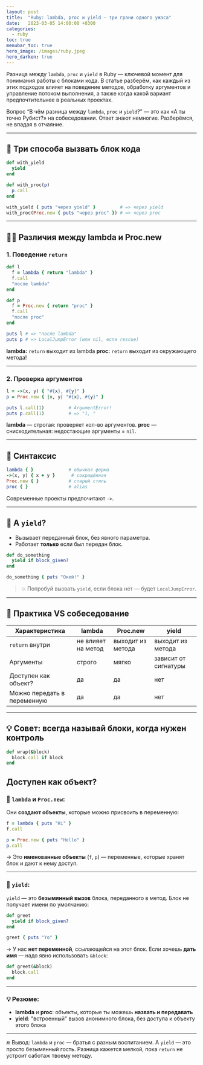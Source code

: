 ```yaml
---
layout: post
title:  "Ruby: lambda, proc и yield — три грани одного ужаса"
date:   2023-03-05 14:00:00 +0300
categories:
  - ruby
toc: true
menubar_toc: true
hero_image: /images/ruby.jpeg
hero_darken: true
---
```

Разница между `lambda`, `proc` и `yield` в Ruby — ключевой момент для понимания работы с блоками кода. В статье разберём, как каждый из этих подходов влияет на поведение методов, обработку аргументов и управление потоком выполнения, а также когда какой вариант предпочтительнее в реальных проектах.

Вопрос “В чём разница между `lambda`, `proc` и `yield`?” — это как «А ты точно Рубист?» на собеседовании. Ответ знают немногие. Разберёмся, не впадая в отчаяние.

---

## 🧠 Три способа вызвать блок кода

```ruby
def with_yield
  yield
end

def with_proc(p)
  p.call
end

with_yield { puts "через yield" }         # => через yield
with_proc(Proc.new { puts "через proc" }) # => через proc
````

---

## 🤹‍♂️ Различия между lambda и Proc.new

### 1. Поведение `return`

```ruby
def l
  f = lambda { return "lambda" }
  f.call
  "после lambda"
end

def p
  f = Proc.new { return "proc" }
  f.call
  "после proc"
end

puts l # => "после lambda"
puts p # => LocalJumpError (или nil, если rescue)
```

**lambda:** `return` выходит из lambda
**proc:** `return` выходит из окружающего метода!

---

### 2. Проверка аргументов

```ruby
l = ->(x, y) { "#{x}, #{y}" }
p = Proc.new { |x, y| "#{x}, #{y}" }

puts l.call(1)         # ArgumentError!
puts p.call(1)         # => "1, "
```

**lambda** — строгая: проверяет кол-во аргументов.
**proc** — снисходительная: недостающие аргументы = `nil`.

---

## 🚀 Синтаксис

```ruby
lambda { }             # обычная форма
->(x, y) { x + y }      # сокращённая
Proc.new { }           # старый стиль
proc { }               # alias
```

Современные проекты предпочитают `->`.

---

## 🧷 А `yield`?

* Вызывает переданный блок, без явного параметра.
* Работает **только** если был передан блок.

```ruby
def do_something
  yield if block_given?
end

do_something { puts "Окей!" }
```

> 💥 Попробуй вызвать `yield`, если блока нет — будет `LocalJumpError`.

---

## 📌 Практика VS собеседование

| Характеристика              | lambda             | Proc.new          | yield                |
| --------------------------- | ------------------ | ----------------- | -------------------- |
| `return` внутри             | не влияет на метод | выходит из метода | выходит из метода    |
| Аргументы                   | строго             | мягко             | зависит от сигнатуры |
| Доступен как объект?                 | да                 | да                | нет                  |
| Можно передать в переменную | да                 | да                | нет                  |

---

## 💡 Совет: всегда называй блоки, когда нужен контроль

```ruby
def wrap(&block)
  block.call if block
end
```

## Доступен как объект?

### 🔹 `lambda` и `Proc.new`:

Они **создают объекты**, которые можно присвоить в переменную:

```ruby
f = lambda { puts "Hi" }
f.call
```

```ruby
p = Proc.new { puts "Hello" }
p.call
```

→ Это **именованные объекты** (`f`, `p`) — переменные, которые хранят блок и дают к нему доступ.

---

### 🔸 `yield`:

`yield` — это **безымянный вызов** блока, переданного в метод. Блок не получает имени по умолчанию:

```ruby
def greet
  yield if block_given?
end

greet { puts "Yo" }
```

→ У нас **нет переменной**, ссылающейся на этот блок.
Если хочешь **дать имя** — надо явно использовать `&block`:

```ruby
def greet(&block)
  block.call
end
```

---

### 💡 Резюме:

* **lambda** и **proc**: объекты, которые ты можешь **назвать и передавать**
* **yield**: "встроенный" вызов анонимного блока, без доступа к объекту этого блока

---

🔚 Вывод:
`lambda` и `proc` — братья с разным воспитанием. А `yield` — это просто безымянный гость. Разница кажется мелкой, пока `return` не устроит саботаж твоему методу.
